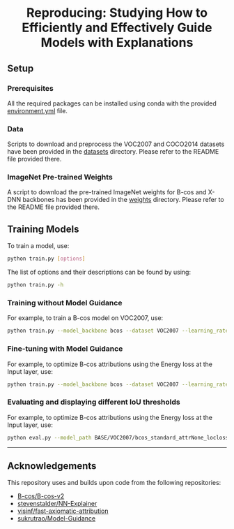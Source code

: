 <p align="center">
<h1 align="center">
Reproducing: Studying How to Efficiently and Effectively Guide Models with Explanations
</h1>
 
## Setup

### Prerequisites

All the required packages can be installed using conda with the provided [environment.yml](environment.yml) file.

### Data

Scripts to download and preprocess the VOC2007 and COCO2014 datasets have been provided in the [datasets](datasets) directory. Please refer to the README file provided there.

### ImageNet Pre-trained Weights

A script to download the pre-trained ImageNet weights for B-cos and X-DNN backbones has been provided in the [weights](weights) directory. Please refer to the README file provided there.


## Training Models

To train a model, use:

```bash
python train.py [options]
```

The list of options and their descriptions can be found by using:

```bash
python train.py -h
```

### Training without Model Guidance

For example, to train a B-cos model on VOC2007, use:

```bash
python train.py --model_backbone bcos --dataset VOC2007 --learning_rate 1e-4 --train_batch_size 64 --total_epochs 300
```

### Fine-tuning with Model Guidance

For example, to optimize B-cos attributions using the Energy loss at the Input layer, use:

```bash
python train.py --model_backbone bcos --dataset VOC2007 --learning_rate 1e-4 --train_batch_size 64 --total_epochs 50 --optimize_explanations --model_path models/VOC2007/bcos_standard_attrNone_loclossNone_origNone_resnet50_lr1e-04_sll1.0_layerInput/model_checkpoint_f1_best.pt --localization_loss_lambda 1e-3 --layer Input --localization_loss_fn Energy --pareto
```

### Evaluating and displaying different IoU thresholds

For example, to optimize B-cos attributions using the Energy loss at the Input layer, use:

```bash
python eval.py --model_path BASE/VOC2007/bcos_standard_attrNone_loclossNone_origNone_resnet50_lr0.001_sll1.0_layerInput/model_checkpoint_final_300.pt --log_path ./base_logs/VOC2007/EVAL/ --dataset VOC2007 --fix_layer Input --vis_iou_thr_methods
```


---
## Acknowledgements

This repository uses and builds upon code from the following repositories:
* [B-cos/B-cos-v2](https://github.com/B-cos/B-cos-v2)
* [stevenstalder/NN-Explainer](https://github.com/stevenstalder/NN-Explainer)
* [visinf/fast-axiomatic-attribution](https://github.com/visinf/fast-axiomatic-attribution)
* [sukrutrao/Model-Guidance](https://github.com/sukrutrao/Model-Guidance)



